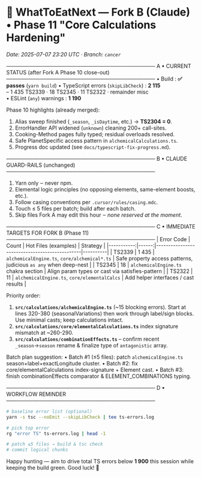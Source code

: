# 🔄 WhatToEatNext — Fork B (Claude) • Phase 11 "Core Calculations Hardening"

_Date: 2025-07-07 23:20 UTC · Branch: `cancer`_

──────────────────────────────────────── A ▪ CURRENT STATUS (after Fork A Phase
10 close-out) ──────────────────────────────────────── • Build : **✅ passes**
(`yarn build`) • TypeScript errors (`skipLibCheck`) : **2 115**  
 – 1 435 TS2339 · 18 TS2345 · 11 TS2322 · remainder misc  
• ESLint (`any`) warnings : **1 190**

Phase 10 highlights (already merged):

1. Alias sweep finished (`_season`, `_isDaytime`, etc.) → **TS2304 = 0**.
2. ErrorHandler API widened (`unknown`) cleaning 200+ call-sites.
3. Cooking-Method pages fully typed; residual overloads resolved.
4. Safe PlanetSpecific access pattern in `alchemicalCalculations.ts`.
5. Progress doc updated (see `docs/typescript-fix-progress.md`).

──────────────────────────────────────── B ▪ CLAUDE GUARD-RAILS (unchanged)
────────────────────────────────────────

1. Yarn only ‒ never npm.
2. Elemental logic principles (no opposing elements, same-element boosts, etc.).
3. Follow casing conventions per `.cursor/rules/casing.mdc`.
4. Touch ≤ 5 files per batch; build after each batch.
5. Skip files Fork A may edit this hour ‒ _none reserved at the moment_.

──────────────────────────────────────── C ▪ IMMEDIATE TARGETS FOR FORK B
(Phase 11) ──────────────────────────────────────── | Error Code | Count | Hot
Files (examples) | Strategy |
|-----------:|------:|-----------------------------------------------|----------|
| TS2339 | 1 435 | `alchemicalEngine.ts`, `core/alchemical*.ts` | Safe property
access patterns, judicious `as any` when deep-nest | | TS2345 | 18 |
`alchemicalEngine.ts` chakra section | Align param types or cast via
satisfies-pattern | | TS2322 | 11 | `alchemicalEngine.ts`, `core/elementalCalcs`
| Add helper interfaces / cast results |

Priority order:

1. **`src/calculations/alchemicalEngine.ts`** (~15 blocking errors). Start at
   lines 320-380 (seasonalVariations) then work through label/sign blocks. Use
   minimal casts; keep calculations intact.
2. **`src/calculations/core/elementalCalculations.ts`** index signature mismatch
   at ~260-290.
3. **`src/calculations/combinationEffects.ts`** – confirm recent
   `_season`→`season` rename & finalize type of `antagonistic` array.

Batch plan suggestion: • Batch #1 (≤5 files): patch `alchemicalEngine.ts`
season+label+exactLongitude cluster. • Batch #2: fix core/elementalCalculations
index-signature + Element cast. • Batch #3: finish combinationEffects comparator
& ELEMENT_COMBINATIONS typing.

──────────────────────────────────────── D ▪ WORKFLOW REMINDER
────────────────────────────────────────

```bash
# baseline error list (optional)
yarn -s tsc --noEmit --skipLibCheck | tee ts-errors.log

# pick top error
rg "error TS" ts-errors.log | head -1

# patch ≤5 files → build & tsc check
# commit logical chunks
```

Happy hunting — aim to drive total TS errors below **1 900** this session while
keeping the build green. Good luck! 🚀
